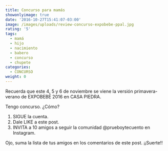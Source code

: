 ```yaml
---
title: Concurso para mamás
showonlyimage: true
date: '2016-10-27T15:41:07-03:00'
image: /images/uploads/review-concurso-expobebe-ppal.jpg
rating: '5'
tags:
  - mamá
  - hijo
  - nacimiento
  - babero
  - concurso
  - chupete
categories:
  - CONCURSO
weight: 0
---
```

Recuerda que este 4, 5 y 6 de noviembre se viene la versión primavera-verano de EXPOBEBÉ 2016 en CASA PIEDRA.

Tengo concurso. ¿Cómo? 

1. SIGUE la cuenta.
2. Dale LIKE a este post.
3. INVITA a 10 amigos a seguir la comunidad @prueboytecuento en Instagram. 

Ojo, suma la lista de tus amigos en los comentarios de este post. ¡¡Suerte!!
